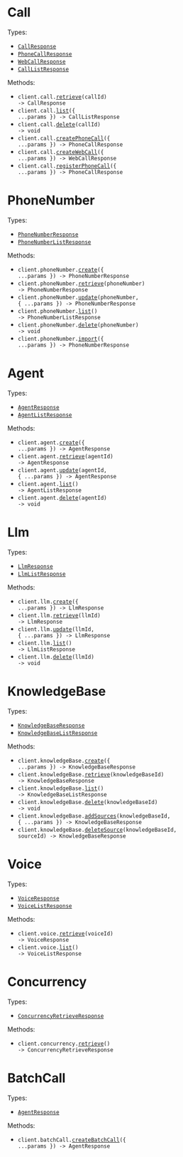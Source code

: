 # Call

Types:

- <code><a href="./src/resources/call.ts">CallResponse</a></code>
- <code><a href="./src/resources/call.ts">PhoneCallResponse</a></code>
- <code><a href="./src/resources/call.ts">WebCallResponse</a></code>
- <code><a href="./src/resources/call.ts">CallListResponse</a></code>

Methods:

- <code title="get /v2/get-call/{call_id}">client.call.<a href="./src/resources/call.ts">retrieve</a>(callId) -> CallResponse</code>
- <code title="post /v2/list-calls">client.call.<a href="./src/resources/call.ts">list</a>({ ...params }) -> CallListResponse</code>
- <code title="delete /v2/delete-call/{call_id}">client.call.<a href="./src/resources/call.ts">delete</a>(callId) -> void</code>
- <code title="post /v2/create-phone-call">client.call.<a href="./src/resources/call.ts">createPhoneCall</a>({ ...params }) -> PhoneCallResponse</code>
- <code title="post /v2/create-web-call">client.call.<a href="./src/resources/call.ts">createWebCall</a>({ ...params }) -> WebCallResponse</code>
- <code title="post /v2/register-phone-call">client.call.<a href="./src/resources/call.ts">registerPhoneCall</a>({ ...params }) -> PhoneCallResponse</code>

# PhoneNumber

Types:

- <code><a href="./src/resources/phone-number.ts">PhoneNumberResponse</a></code>
- <code><a href="./src/resources/phone-number.ts">PhoneNumberListResponse</a></code>

Methods:

- <code title="post /create-phone-number">client.phoneNumber.<a href="./src/resources/phone-number.ts">create</a>({ ...params }) -> PhoneNumberResponse</code>
- <code title="get /get-phone-number/{phone_number}">client.phoneNumber.<a href="./src/resources/phone-number.ts">retrieve</a>(phoneNumber) -> PhoneNumberResponse</code>
- <code title="patch /update-phone-number/{phone_number}">client.phoneNumber.<a href="./src/resources/phone-number.ts">update</a>(phoneNumber, { ...params }) -> PhoneNumberResponse</code>
- <code title="get /list-phone-numbers">client.phoneNumber.<a href="./src/resources/phone-number.ts">list</a>() -> PhoneNumberListResponse</code>
- <code title="delete /delete-phone-number/{phone_number}">client.phoneNumber.<a href="./src/resources/phone-number.ts">delete</a>(phoneNumber) -> void</code>
- <code title="post /import-phone-number">client.phoneNumber.<a href="./src/resources/phone-number.ts">import</a>({ ...params }) -> PhoneNumberResponse</code>

# Agent

Types:

- <code><a href="./src/resources/agent.ts">AgentResponse</a></code>
- <code><a href="./src/resources/agent.ts">AgentListResponse</a></code>

Methods:

- <code title="post /create-agent">client.agent.<a href="./src/resources/agent.ts">create</a>({ ...params }) -> AgentResponse</code>
- <code title="get /get-agent/{agent_id}">client.agent.<a href="./src/resources/agent.ts">retrieve</a>(agentId) -> AgentResponse</code>
- <code title="patch /update-agent/{agent_id}">client.agent.<a href="./src/resources/agent.ts">update</a>(agentId, { ...params }) -> AgentResponse</code>
- <code title="get /list-agents">client.agent.<a href="./src/resources/agent.ts">list</a>() -> AgentListResponse</code>
- <code title="delete /delete-agent/{agent_id}">client.agent.<a href="./src/resources/agent.ts">delete</a>(agentId) -> void</code>

# Llm

Types:

- <code><a href="./src/resources/llm.ts">LlmResponse</a></code>
- <code><a href="./src/resources/llm.ts">LlmListResponse</a></code>

Methods:

- <code title="post /create-retell-llm">client.llm.<a href="./src/resources/llm.ts">create</a>({ ...params }) -> LlmResponse</code>
- <code title="get /get-retell-llm/{llm_id}">client.llm.<a href="./src/resources/llm.ts">retrieve</a>(llmId) -> LlmResponse</code>
- <code title="patch /update-retell-llm/{llm_id}">client.llm.<a href="./src/resources/llm.ts">update</a>(llmId, { ...params }) -> LlmResponse</code>
- <code title="get /list-retell-llms">client.llm.<a href="./src/resources/llm.ts">list</a>() -> LlmListResponse</code>
- <code title="delete /delete-retell-llm/{llm_id}">client.llm.<a href="./src/resources/llm.ts">delete</a>(llmId) -> void</code>

# KnowledgeBase

Types:

- <code><a href="./src/resources/knowledge-base.ts">KnowledgeBaseResponse</a></code>
- <code><a href="./src/resources/knowledge-base.ts">KnowledgeBaseListResponse</a></code>

Methods:

- <code title="post /create-knowledge-base">client.knowledgeBase.<a href="./src/resources/knowledge-base.ts">create</a>({ ...params }) -> KnowledgeBaseResponse</code>
- <code title="get /get-knowledge-base/{knowledge_base_id}">client.knowledgeBase.<a href="./src/resources/knowledge-base.ts">retrieve</a>(knowledgeBaseId) -> KnowledgeBaseResponse</code>
- <code title="get /list-knowledge-bases">client.knowledgeBase.<a href="./src/resources/knowledge-base.ts">list</a>() -> KnowledgeBaseListResponse</code>
- <code title="delete /delete-knowledge-base/{knowledge_base_id}">client.knowledgeBase.<a href="./src/resources/knowledge-base.ts">delete</a>(knowledgeBaseId) -> void</code>
- <code title="post /add-knowledge-base-sources/{knowledge_base_id}">client.knowledgeBase.<a href="./src/resources/knowledge-base.ts">addSources</a>(knowledgeBaseId, { ...params }) -> KnowledgeBaseResponse</code>
- <code title="delete /delete-knowledge-base-source/{knowledge_base_id}/source/{source_id}">client.knowledgeBase.<a href="./src/resources/knowledge-base.ts">deleteSource</a>(knowledgeBaseId, sourceId) -> KnowledgeBaseResponse</code>

# Voice

Types:

- <code><a href="./src/resources/voice.ts">VoiceResponse</a></code>
- <code><a href="./src/resources/voice.ts">VoiceListResponse</a></code>

Methods:

- <code title="get /get-voice/{voice_id}">client.voice.<a href="./src/resources/voice.ts">retrieve</a>(voiceId) -> VoiceResponse</code>
- <code title="get /list-voices">client.voice.<a href="./src/resources/voice.ts">list</a>() -> VoiceListResponse</code>

# Concurrency

Types:

- <code><a href="./src/resources/concurrency.ts">ConcurrencyRetrieveResponse</a></code>

Methods:

- <code title="get /get-concurrency">client.concurrency.<a href="./src/resources/concurrency.ts">retrieve</a>() -> ConcurrencyRetrieveResponse</code>

# BatchCall

Types:

- <code><a href="./src/resources/batch-call.ts">AgentResponse</a></code>

Methods:

- <code title="post /create-batch-call">client.batchCall.<a href="./src/resources/batch-call.ts">createBatchCall</a>({ ...params }) -> AgentResponse</code>
